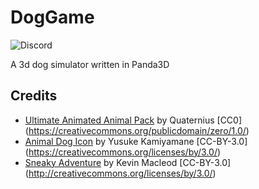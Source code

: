 # DogGame
![Discord](https://img.shields.io/discord/987538220411662376)

A 3d dog simulator written in Panda3D

## Credits

- [Ultimate Animated Animal Pack](https://quaternius.com/packs/ultimateanimatedanimals.html) by Quaternius [CC0] (<https://creativecommons.org/publicdomain/zero/1.0/>)
- [Animal Dog Icon](https://p.yusukekamiyamane.com) by Yusuke Kamiyamane [CC-BY-3.0] (<https://creativecommons.org/licenses/by/3.0/>)
- [Sneaky Adventure](incompetech.com) by Kevin Macleod [CC-BY-3.0] (<http://creativecommons.org/licenses/by/3.0/>)
